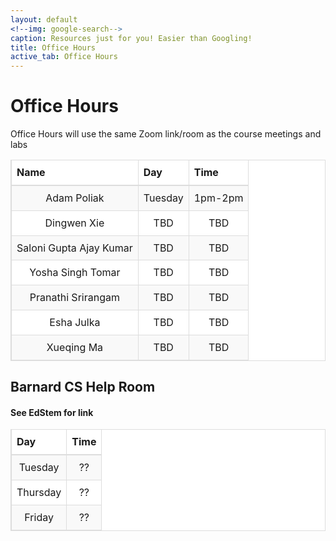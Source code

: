 ```yaml
---
layout: default
<!--img: google-search-->
caption: Resources just for you! Easier than Googling!
title: Office Hours
active_tab: Office Hours
---
```


 <style>

th {
    text-align: left
}

table > thead > tr > th, table > tbody > tr > th, table > tfoot > tr > th, table > thead > tr > td,
table > tbody > tr > td, table > tfoot > tr > td {
    padding: 8px;
    line-height: 1.42857143;
    vertical-align: top;
    border-top: 1px solid #ddd
}

table > thead > tr > th {
    vertical-align: bottom;
    border-bottom: 2px solid #ddd
}

table > caption + thead > tr:first-child > th, table > colgroup + thead > tr:first-child > th,
table > thead:first-child > tr:first-child > th, table > caption + thead > tr:first-child > td,
table > colgroup + thead > tr:first-child > td, table > thead:first-child > tr:first-child > td {
    border-top: 0
}

table > tbody + tbody {
    border-top: 2px solid #ddd
}

table {
    border: 1px solid #ddd;
    border-spacing: 0;
    border-collapse: collapse;
    background-color: #fff;
    width: 100%;
    max-width: 100%;
    margin-bottom: 20px
}

td, th {
    padding: 0
}

table > thead > tr > th, table > tbody > tr > th, table > tfoot > tr > th,
table > thead > tr > td, table > tbody > tr > td, table > tfoot > tr > td {
    border: 1px solid #ddd
}

table > thead > tr > th, table > thead > tr > td {
    border-bottom-width: 2px
}

table > tbody > tr:nth-child(odd) {
    background-color: #f9f9f9
}

</style>


# Office Hours

Office Hours will use the same Zoom link/room
as the course meetings and labs

<table>
<thead>
<tr>
<th align="center">Name</th>
<th align="center">Day</th>
<th align="center">Time</th>
</tr>
</thead>
<tbody>
<tr align="center">
<td>Adam Poliak</td>
<td align="center">Tuesday</td>
<td>1pm-2pm</td>
</tr>
<tr align="center">
<td align="center">Dingwen Xie</td>
<td align="center"> TBD </td>
<td>TBD </td>
</tr>
<tr align="center">
<td align="center">Saloni Gupta Ajay Kumar</td>
<td align="center"> TBD </td>
<td>TBD </td>
</tr>
<tr align="center">
<td align="center">Yosha Singh Tomar</td>
<td align="center"> TBD </td>
<td>TBD </td>
</tr>
<tr align="center">
<td align="center">Pranathi Srirangam</td>
<td align="center"> TBD </td>
<td>TBD </td>
</tr>
<tr align="center">
<td align="center">Esha Julka</td>
<td align="center"> TBD </td>
<td>TBD </td>
</tr>
<tr align="center">
<td align="center">Xueqing Ma</td>
<td align="center"> TBD </td>
<td>TBD </td>
</tr>
</tbody>
</table>

## Barnard CS Help Room

<h4>See EdStem for link</h4>

<table>
<thead>
<tr>
<th align="center">Day</th>
<th align="center">Time</th>
</tr>
</thead>
<tbody>
<tr align="center">
<td>Tuesday</td>
<td align="center">??</td>
</tr>
<tr align="center">
<td>Thursday</td>
<td align="center">??</td>
</tr>
<tr align="center">
<td>Friday</td>
<td align="center">??</td>
</tr>
</tbody>
</table>


